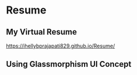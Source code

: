 # Resume

## My Virtual Resume
https://ihellybprajapati829.github.io/Resume/

## Using Glassmorphism UI Concept
